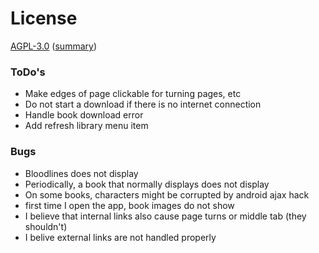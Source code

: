 # License

[AGPL-3.0](https://opensource.org/licenses/AGPL-3.0) ([summary](https://tldrlegal.com/license/gnu-affero-general-public-license-v3-(agpl-3.0)))

### ToDo's

- Make edges of page clickable for turning pages, etc
- Do not start a download if there is no internet connection
- Handle book download error
- Add refresh library menu item

### Bugs

- Bloodlines does not display
- Periodically, a book that normally displays does not display
- On some books, characters might be corrupted by android ajax hack
- first time I open the app, book images do not show
- I believe that internal links also cause page turns or middle tab (they shouldn't)
- I belive external links are not handled properly